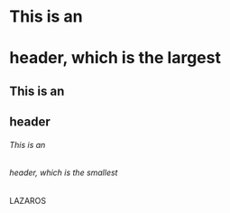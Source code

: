 # This is an <h1> header, which is the largest
## This is an <h2> header
###### This is an <h6> header, which is the smallest
LAZAROS

